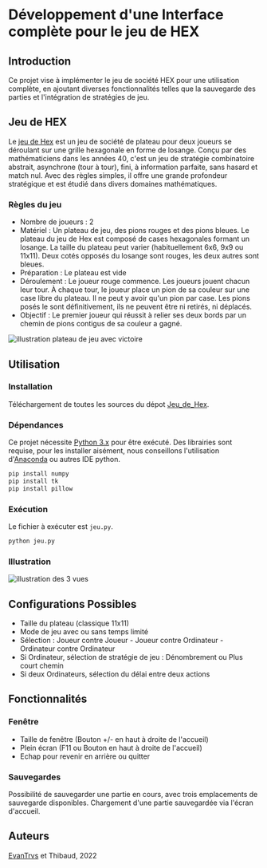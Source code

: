 # Développement d'une Interface complète pour le jeu de HEX

## Introduction
Ce projet vise à implémenter le jeu de société HEX pour une utilisation complète, en ajoutant diverses fonctionnalités telles que la sauvegarde des parties et l'intégration de stratégies de jeu.

## Jeu de HEX
Le [jeu de Hex](https://fr.wikipedia.org/wiki/Hex) est un jeu de société de plateau pour deux joueurs se déroulant sur une grille hexagonale en forme de losange. Conçu par des mathématiciens dans les années 40, c'est un jeu de stratégie combinatoire abstrait, asynchrone (tour à tour), fini, à information parfaite, sans hasard et match nul. Avec des règles simples, il offre une grande profondeur stratégique et est étudié dans divers domaines mathématiques.

### Règles du jeu
- Nombre de joueurs : 2
- Matériel : Un plateau de jeu, des pions rouges et des pions bleues.
Le plateau du jeu de Hex est composé de cases hexagonales formant un 
losange. La taille du plateau peut varier (habituellement 6x6, 9x9 ou 11x11). 
Deux cotés opposés du losange sont rouges, les deux autres sont bleues.
- Préparation : Le plateau est vide
- Déroulement : Le joueur rouge commence. Les joueurs jouent chacun leur 
tour. À chaque tour, le joueur place un pion de sa couleur sur une case libre 
du plateau. Il ne peut y avoir qu'un pion par case. Les pions posés le sont 
définitivement, ils ne peuvent être ni retirés, ni déplacés.
- Objectif : Le premier joueur qui réussit à relier ses deux bords par un chemin 
de pions contigus de sa couleur a gagné.

![illustration plateau de jeu avec victoire](https://media.discordapp.net/attachments/1087514695268847656/1203760499402215534/image.png?ex=65d24453&is=65bfcf53&hm=85e037d4cbebf64f18080f56f104628da083317fb863f38199e0e9bdf441ea51&=&format=webp&quality=lossless)

## Utilisation
### Installation
Téléchargement de toutes les sources du dépot [Jeu_de_Hex](https://github.com/EvanTrvs/Jeu_de_Hex).

### Dépendances
Ce projet nécessite [Python 3.x](https://www.python.org/downloads/) pour être exécuté. Des librairies sont requise, pour les installer aisément, nous conseillons l'utilisation d'[Anaconda](https://www.anaconda.com) ou autres IDE python.
  ```bash
  pip install numpy
  pip install tk
  pip install pillow
  ```
### Exécution
Le fichier à exécuter est `jeu.py`.
  ```bash
  python jeu.py
  ```
### Illustration
![illustration des 3 vues](https://media.discordapp.net/attachments/1087514695268847656/1203761815008321586/image.png?ex=65d2458d&is=65bfd08d&hm=a2f5d0d2bdd818174d95333113514587b2bbd26311098b7831c79cdae984307e&=&format=webp&quality=lossless&width=820&height=671)

## Configurations Possibles
- Taille du plateau (classique 11x11)
- Mode de jeu avec ou sans temps limité
- Sélection : Joueur contre Joueur - Joueur contre Ordinateur - Ordinateur contre Ordinateur
- Si Ordinateur, sélection de stratégie de jeu : Dénombrement ou Plus court chemin
- Si deux Ordinateurs, sélection du délai entre deux actions

## Fonctionnalités
### Fenêtre
- Taille de fenêtre (Bouton +/- en haut à droite de l'accueil)
- Plein écran (F11 ou Bouton en haut à droite de l'accueil)
- Echap pour revenir en arrière ou quitter

### Sauvegardes
Possibilité de sauvegarder une partie en cours, avec trois emplacements de sauvegarde disponibles.
Chargement d'une partie sauvegardée via l'écran d'accueil.

## Auteurs
[EvanTrvs](https://github.com/EvanTrvs) et Thibaud, 2022
